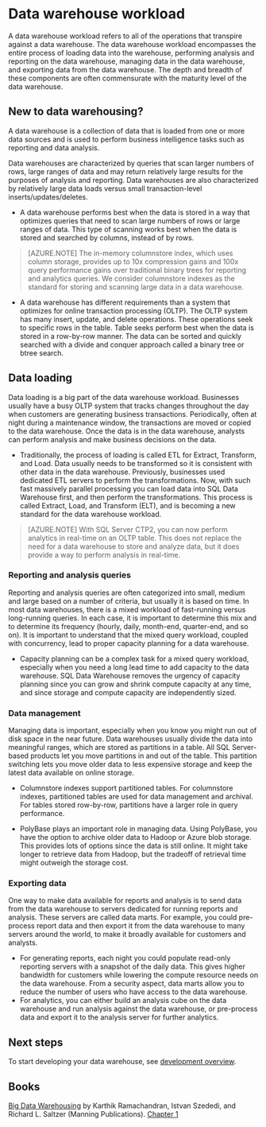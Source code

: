 <properties
   pageTitle="Data warehouse workload"
   description="SQL Data Warehouse's elasticity lets you grow, shrink, or pause compute power by using a sliding scale of data warehouse units (DWUs). This article explains the data warehouse metrics and how they relate to DWUs. "
   services="sql-data-warehouse"
   documentationCenter="NA"
   authors="barbkess"
   manager="barbkess"
   editor=""/>

<tags
   ms.service="sql-data-warehouse"
   ms.devlang="NA"
   ms.topic="get-started-article"
   ms.tgt_pltfrm="NA"
   ms.workload="data-services"
   ms.date="02/25/2016"
   ms.author="barbkess;mausher;jrj;sonyama"/>


# Data warehouse workload
A data warehouse workload refers to all of the operations that transpire against a data warehouse. The data warehouse workload encompasses the entire process of loading data into the warehouse, performing analysis and reporting on the data warehouse, managing data in the data warehouse, and exporting data from the data warehouse. The depth and breadth of these components are often commensurate with the maturity level of the data warehouse.


## New to data warehousing?
A data warehouse is a collection of data that is loaded from one or more data sources and is used to perform business intelligence tasks such as reporting and data analysis. 

Data warehouses are characterized by queries that scan larger numbers of rows, large ranges of data and may return relatively large results for the purposes of analysis and reporting. Data warehouses are also characterized by relatively large data loads versus small transaction-level inserts/updates/deletes. 

- A data warehouse performs best when the data is stored in a way that optimizes queries that need to scan large numbers of rows or large ranges of data. This type of scanning works best when the data is stored and searched by columns, instead of by rows. 

>[AZURE.NOTE] The in-memory columnstore index, which uses column storage, provides up to 10x compression gains and 100x query performance gains over traditional binary trees for reporting and analytics queries. We consider columnstore indexes as the standard for storing and scanning large data in a data warehouse.

- A data warehouse has different requirements than a system that optimizes for online transaction processing (OLTP). The OLTP system has many insert, update, and delete operations. These operations seek to specific rows in the table. Table seeks perform best when the data is stored in a row-by-row manner. The data can be sorted and quickly searched with a divide and conquer approach called a binary tree or btree search.


## Data loading
Data loading is a big part of the data warehouse workload. Businesses usually have a busy OLTP system that tracks changes throughout the day when customers are generating business transactions. Periodically, often at night during a maintenance window, the transactions are moved or copied to the data warehouse. Once the data is in the data warehouse, analysts can perform analysis and make business decisions on the data.

- Traditionally, the process of loading is called ETL for Extract, Transform, and Load. Data usually needs to be transformed so it is consistent with other data in the data warehouse. Previously, businesses used dedicated ETL servers to perform the transformations. Now, with such fast massively parallel processing you can load data into SQL Data Warehouse first, and then perform the transformations. This process is called Extract, Load, and Transform (ELT), and is becoming a new standard for the data warehouse workload.

> [AZURE.NOTE] With SQL Server CTP2, you can now perform analytics in real-time on an OLTP table. This does not replace the need for a data warehouse to store and analyze data, but it does provide a way to perform analysis in real-time.
 
### Reporting and analysis queries
Reporting and analysis queries are often categorized into small, medium and large based on a number of criteria, but usually it is based on time. In most data warehouses, there is a mixed workload of fast-running versus long-running queries. In each case, it is important to determine this mix and to determine its frequency (hourly, daily, month-end, quarter-end, and so on). It is important to understand that the mixed query workload, coupled with concurrency, lead to proper capacity planning for a data warehouse.

- Capacity planning can be a complex task for a mixed query workload, especially when you need a long lead time to add capacity to the data warehouse. SQL Data Warehouse removes the urgency of capacity planning since you can grow and shrink compute capacity at any time, and since storage and compute capacity are independently sized.

### Data management
Managing data is important, especially when you know you might run out of disk space in the near future. Data warehouses usually divide the data into meaningful ranges, which are stored as partitions in a table. All SQL Server-based products let you move partitions in and out of the table. This partition switching lets you move older data to less expensive storage and keep the latest data available on online storage.

- Columnstore indexes support partitioned tables. For columnstore indexes, partitioned tables are used for data management and archival. For tables stored row-by-row, partitions have a larger role in query performance.  
 
- PolyBase plays an important role in managing data. Using PolyBase, you have the option to archive older data to Hadoop or Azure blob storage.  This provides lots of options since the data is still online.  It might take longer to retrieve data from Hadoop, but the tradeoff of retrieval time might outweigh the storage cost. 
 
### Exporting data
One way to make data available for reports and analysis is to send data from the data warehouse to servers dedicated for running reports and analysis. These servers are called data marts. For example, you could pre-process report data and then export it from the data warehouse to many servers around the world, to make it broadly available for customers and analysts.

- For generating reports, each night you could populate read-only reporting servers with a snapshot of the daily data. This gives higher bandwidth for customers while lowering the compute resource needs on the data warehouse. From a security aspect, data marts allow you to reduce the number of users who have access to the data warehouse.
- For analytics, you can either build an analysis cube on the data warehouse and run analysis against the data warehouse, or pre-process data and export it to the analysis server for further analytics. 

## Next steps
To start developing your data warehouse, see [development overview][].

## Books
[Big Data Warehousing](https://www.manning.com/books/big-data-warehousing) by Karthik Ramachandran, Istvan Szededi, and Richard L. Saltzer (Manning Publications). [Chapter 1](https://manning-content.s3.amazonaws.com/download/e/3d94acd-9512-46c8-b0b0-8c9c3c6a303b/BDW_MEAP_ch1.pdf)

<!--Image references-->

<!--Article references-->
[development overview]: sql-data-warehouse-overview-develop.md

<!--MSDN references-->

<!--Other web references-->

